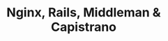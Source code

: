 ---
layout: post
title: Nginx, Rails, Middleman & Capistrano
description: ""
modified: 
category: posts
tags: []
share: false
image:
  feature: servers.jpg
  credit: wikimedia.org
  creditlink: http://wikimedia.org
---
